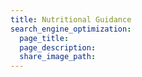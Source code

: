 ```yaml
---
title: Nutritional Guidance
search_engine_optimization:
  page_title:
  page_description:
  share_image_path:
---
```

